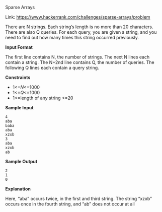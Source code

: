Sparse Arrays

Link: https://www.hackerrank.com/challenges/sparse-arrays/problem

There are N strings. Each string’s length is no more than 20 characters. There are also Q queries. For each query, you are given a string, and you need to find out how many times this string occurred previously.

**Input Format**

The first line contains N, the number of strings.
The next N lines each contain a string.
The N+2nd line contains Q, the number of queries.
The following Q lines each contain a query string.

**Constraints**

* 1<=*N*<=1000 
* 1<=*Q*<=1000 
* 1<=length of any string <=20

**Sample Input**

```
4
aba
baba
aba
xzxb
3
aba
xzxb
ab
```

**Sample Output**

```
2
1
0
```

**Explanation**

Here, “aba” occurs twice, in the first and third string. The string “xzxb” occurs once in the fourth string, and “ab” does not occur at all